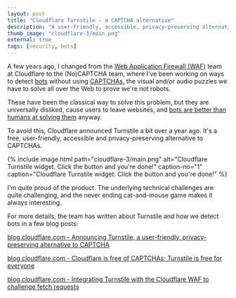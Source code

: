 ```yaml
---
layout: post
title: "Cloudflare Turnstile - a CAPTCHA alternative"
description: "A user-friendly, accessible, privacy-preserving alternative to CAPTCHAs."
thumb_image: "cloudflare-3/main.png"
external: true
tags: [security, bots]
---
```


A few years ago, I changed from the [Web Application Firewall (WAF)](https://en.wikipedia.org/wiki/Web_application_firewall) team at Cloudflare to the (No)CAPTCHA team, where I've been working on ways to detect [bots](https://en.wikipedia.org/wiki/Internet_bot) without using [CAPTCHAs](https://en.wikipedia.org/wiki/CAPTCHA), the visual and/or audio puzzles we have to solve all over the Web to prove we're not robots.

These have been the classical way to solve this problem, but they are universally disliked, cause users to leave websites, and [bots are better than humans at solving them](https://arxiv.org/pdf/2307.12108.pdf) anyway.

To avoid this, Cloudflare announced Turnstile a bit over a year ago. It's a free, user-friendly, accessible and privacy-preserving alternative to CAPTCHAs.

{% include image.html path="cloudflare-3/main.png"
   alt="Cloudflare Turnstile widget. Click the button and you're done!" caption-no="1" caption="Cloudflare Turnstile widget. Click the button and you're done!"
%}

I'm quite proud of the product. The underlying technical challenges are quite challenging, and the never ending cat-and-mouse game makes it always interesting.

For more details, the team has written about Turnstile and how we detect bots in a few blog posts:

[blog.cloudflare.com - Announcing Turnstile, a user-friendly, privacy-preserving alternative to CAPTCHA](https://blog.cloudflare.com/turnstile-private-captcha-alternative/)

[blog.cloudflare.com - Cloudflare is free of CAPTCHAs; Turnstile is free for everyone](https://blog.cloudflare.com/turnstile-ga/)

[blog.cloudflare.com - Integrating Turnstile with the Cloudflare WAF to challenge fetch requests](https://blog.cloudflare.com/integrating-turnstile-with-the-cloudflare-waf-to-challenge-fetch-requests/)
